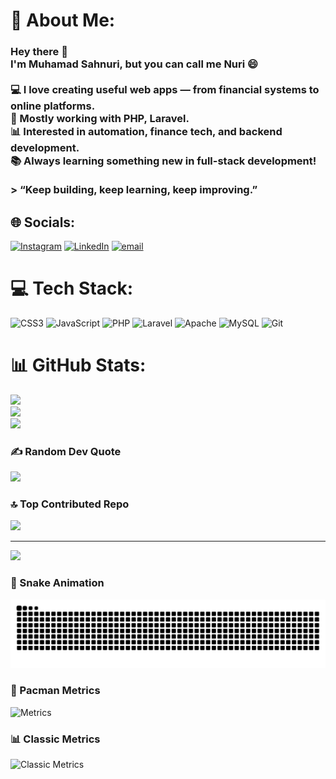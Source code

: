 # 💫 About Me:
### Hey there 👋  <br>I'm **Muhamad Sahnuri**, but you can call me **Nuri** 😄  <br><br>💻 I love creating useful web apps — from financial systems to online platforms.  <br>🚀 Mostly working with **PHP**, **Laravel**. <br>📊 Interested in automation, finance tech, and backend development.  <br>📚 Always learning something new in full-stack development!<br><br>> “Keep building, keep learning, keep improving.”<br>


## 🌐 Socials:
[![Instagram](https://img.shields.io/badge/Instagram-%23E4405F.svg?logo=Instagram&logoColor=white)](https://instagram.com/sahnurii_) [![LinkedIn](https://img.shields.io/badge/LinkedIn-%230077B5.svg?logo=linkedin&logoColor=white)](https://linkedin.com/in/muhamad-sahnuri-597973383) [![email](https://img.shields.io/badge/Email-D14836?logo=gmail&logoColor=white)](mailto:sanhurimuhammad02@gmail.com) 

# 💻 Tech Stack:
![CSS3](https://img.shields.io/badge/css3-%231572B6.svg?style=plastic&logo=css3&logoColor=white) ![JavaScript](https://img.shields.io/badge/javascript-%23323330.svg?style=plastic&logo=javascript&logoColor=%23F7DF1E) ![PHP](https://img.shields.io/badge/php-%23777BB4.svg?style=plastic&logo=php&logoColor=white) ![Laravel](https://img.shields.io/badge/laravel-%23FF2D20.svg?style=plastic&logo=laravel&logoColor=white) ![Apache](https://img.shields.io/badge/apache-%23D42029.svg?style=plastic&logo=apache&logoColor=white) ![MySQL](https://img.shields.io/badge/mysql-4479A1.svg?style=plastic&logo=mysql&logoColor=white) ![Git](https://img.shields.io/badge/git-%23F05033.svg?style=plastic&logo=git&logoColor=white)
# 📊 GitHub Stats:
![](https://github-readme-stats.vercel.app/api?username=Sahnurii&theme=neon&hide_border=false&include_all_commits=true&count_private=false)<br/>
![](https://nirzak-streak-stats.vercel.app/?user=Sahnurii&theme=neon&hide_border=false)<br/>
![](https://github-readme-stats.vercel.app/api/top-langs/?username=Sahnurii&theme=neon&hide_border=false&include_all_commits=true&count_private=false&layout=compact)

### ✍️ Random Dev Quote
![](https://quotes-github-readme.vercel.app/api?type=horizontal&theme=radical)

### 🔝 Top Contributed Repo
![](https://github-contributor-stats.vercel.app/api?username=Sahnurii&limit=5&theme=dark&combine_all_yearly_contributions=true)

---
[![](https://visitcount.itsvg.in/api?id=Sahnurii&icon=2&color=13)](https://visitcount.itsvg.in)

<!-- Proudly created with GPRM ( https://gprm.itsvg.in ) -->


### 🐍 Snake Animation
![snake gif](https://github.com/Sahnurii/Sahnurii/blob/output/snake.svg)

### 👾 Pacman Metrics
![Metrics](https://github.com/Sahnurii/Sahnurii/blob/main/github-metrics.svg)

### 📊 Classic Metrics
![Classic Metrics](https://github.com/Sahnurii/Sahnurii/blob/main/github-metrics-classic.svg)

